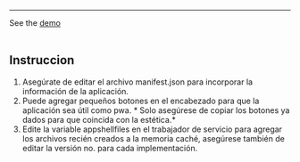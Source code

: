 <hr></hr>

See the [demo](https://himejima45.github.io/nutriapp/index.html)
<br></br>
## Instruccion
1. Asegúrate de editar el archivo manifest.json para incorporar la información de la aplicación.
2. Puede agregar pequeños botones en el encabezado para que la aplicación sea útil como pwa. * Solo asegúrese de copiar los botones ya dados para que coincida con la estética.*
3. Edite la variable appshellfiles en el trabajador de servicio para agregar los archivos recién creados a la memoria caché, asegúrese también de editar la versión no. para cada implementación.

<br></br>